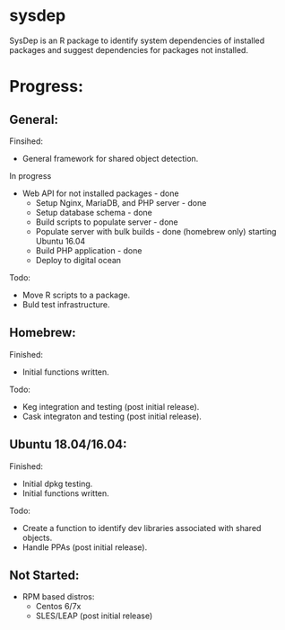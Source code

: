 # sysdep
SysDep is an R package to identify system dependencies of installed packages and suggest dependencies for packages not installed.


Progress:
============== 
 
General:
-----------

Finsihed:
 - General framework for shared object detection.
 
In progress 
 - Web API for not installed packages - done
   - Setup Nginx, MariaDB, and PHP server - done
   - Setup database schema - done 
   - Build scripts to populate server - done 
   - Populate server with bulk builds - done (homebrew only) starting Ubuntu 16.04 
   - Build PHP application - done  
   - Deploy to digital ocean

Todo: 
 - Move R scripts to a package.
 - Buld test infrastructure.


Homebrew:
-----------

Finished:
 - Initial functions written.

Todo:
 - Keg integration and testing (post initial release).
 - Cask integraton and testing (post initial release).


Ubuntu 18.04/16.04:
-----------

Finished:
 - Initial dpkg testing.
 - Initial functions written. 

Todo:
 - Create a function to identify dev libraries associated with shared objects.
 - Handle PPAs (post initial release). 


Not Started:
-----------

 - RPM based distros: 
   - Centos 6/7x
   - SLES/LEAP (post initial release)

  

